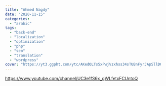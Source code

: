 ```yaml
---
title: "Ahmed Nagdy"
date: "2020-11-15"
categories:
  - "arabic"
tags:
  - "back-end"
  - "localization"
  - "optimization"
  - "php"
  - "seo"
  - "translation"
  - "wordpress"
cover: "https://yt3.ggpht.com/ytc/AKedOLTs5xPwjVzxhss34sTUBnFyrJApSllD0pa3oQaOhw=s88-c-k-c0x00ffffff-no-rj"
---
```


[https://www.youtube.com/channel/UC3e1fS6x_gWLfetxFCUntoQ  
](https://www.youtube.com/channel/UC3e1fS6x_gWLfetxFCUntoQ)
